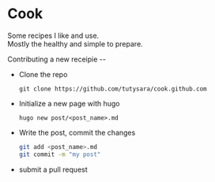 # Cook
Some recipes I like and use.   
Mostly the healthy and simple to prepare.

Contributing a new receipie --
* Clone the repo
	```
	git clone https://github.com/tutysara/cook.github.com
    ```
* Initialize a new page with hugo
	```
	hugo new post/<post_name>.md
    ```
* Write the post, commit the changes
	```bash
	git add <post_name>.md
	git commit -m "my post"
    ```
* submit a pull request